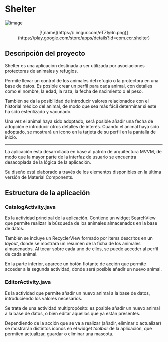 # Shelter

![image](https://i.imgur.com/sPnJf2m.png)

<p align="center">[![name](https://i.imgur.com/eTZly6n.png)](https://play.google.com/store/apps/details?id=com.ccr.shelter)</p>

## Descripción del proyecto

Shelter es una aplicación destinada a ser utilizada por asociaciones protectoras de animales y refugios.

Permite llevar un control de los animales del refugio o la protectora en una base de datos. Es posible crear un perfil para cada animal, con detalles como el nombre, la edad, la raza, la fecha de nacimiento o el peso.

También se da la posibilidad de introducir valores relacionados con el historial médico del animal, de modo que sea más fácil determinar si este ha sido esterilizado y vacunado.

Una vez el animal haya sido adoptado, será posible añadir una fecha de adopción e introducir otros detalles de interés. Cuando el animal haya sido adoptado, se mostrará un icono en la tarjeta de su perfil en la pantalla de inicio.

****

La aplicación está desarrollada en base al patrón de arquitectura MVVM, de modo que la mayor parte de la interfaz de usuario se encuentra desacoplada de la lógica de la aplicación.

Su diseño está elaborado a través de los elementos disponibles en la última versión de Material Components.

## Estructura de la aplicación

### CatalogActivity.java

Es la actividad principal de la aplicación. Contiene un widget SearchView que permite realizar la búsqueda de los animales almacenados en la base de datos.

También se incluye un RecyclerView formado por items descritos en un _layout_, donde se mostrará un resumen de la ficha de los animales almacenados. Al tocar sobre cada uno de ellos, se puede acceder al perfil de cada animal.

En la parte inferior, aparece un botón flotante de acción que permite acceder a la segunda actividad, donde será posible añadir un nuevo animal.

### EditorActivity.java

Es la actividad que permite añadir un nuevo animal a la base de datos, introduciendo los valores necesarios.

Se trata de una actividad multipropósito: es posible añadir un nuevo animal a la base de datos, o bien editar aquellos que ya están presentes.

Dependiendo de la acción que se va a realizar (añadir, eliminar o actualizar) se mostrarán distintos iconos en el widget _toolbar_ de la aplicación, que permiten actualizar, guardar o eliminar una mascota.




